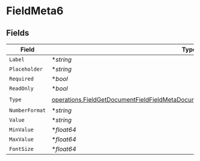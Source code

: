# FieldMeta6


## Fields

| Field                                                                                                                                                                                            | Type                                                                                                                                                                                             | Required                                                                                                                                                                                         | Description                                                                                                                                                                                      |
| ------------------------------------------------------------------------------------------------------------------------------------------------------------------------------------------------ | ------------------------------------------------------------------------------------------------------------------------------------------------------------------------------------------------ | ------------------------------------------------------------------------------------------------------------------------------------------------------------------------------------------------ | ------------------------------------------------------------------------------------------------------------------------------------------------------------------------------------------------ |
| `Label`                                                                                                                                                                                          | **string*                                                                                                                                                                                        | :heavy_minus_sign:                                                                                                                                                                               | N/A                                                                                                                                                                                              |
| `Placeholder`                                                                                                                                                                                    | **string*                                                                                                                                                                                        | :heavy_minus_sign:                                                                                                                                                                               | N/A                                                                                                                                                                                              |
| `Required`                                                                                                                                                                                       | **bool*                                                                                                                                                                                          | :heavy_minus_sign:                                                                                                                                                                               | N/A                                                                                                                                                                                              |
| `ReadOnly`                                                                                                                                                                                       | **bool*                                                                                                                                                                                          | :heavy_minus_sign:                                                                                                                                                                               | N/A                                                                                                                                                                                              |
| `Type`                                                                                                                                                                                           | [operations.FieldGetDocumentFieldFieldMetaDocumentsFieldsResponse200ApplicationJSONType](../../models/operations/fieldgetdocumentfieldfieldmetadocumentsfieldsresponse200applicationjsontype.md) | :heavy_check_mark:                                                                                                                                                                               | N/A                                                                                                                                                                                              |
| `NumberFormat`                                                                                                                                                                                   | **string*                                                                                                                                                                                        | :heavy_minus_sign:                                                                                                                                                                               | N/A                                                                                                                                                                                              |
| `Value`                                                                                                                                                                                          | **string*                                                                                                                                                                                        | :heavy_minus_sign:                                                                                                                                                                               | N/A                                                                                                                                                                                              |
| `MinValue`                                                                                                                                                                                       | **float64*                                                                                                                                                                                       | :heavy_minus_sign:                                                                                                                                                                               | N/A                                                                                                                                                                                              |
| `MaxValue`                                                                                                                                                                                       | **float64*                                                                                                                                                                                       | :heavy_minus_sign:                                                                                                                                                                               | N/A                                                                                                                                                                                              |
| `FontSize`                                                                                                                                                                                       | **float64*                                                                                                                                                                                       | :heavy_minus_sign:                                                                                                                                                                               | N/A                                                                                                                                                                                              |